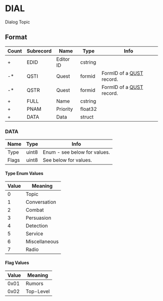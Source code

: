 DIAL
====

Dialog Topic

## Format

Count | Subrecord | Name | Type | Info
------|-------|------|------|-----
+ | EDID | Editor ID | cstring |
-* | QSTI | Quest | formid | FormID of a [QUST](QUST.md) record.
-* | QSTR | Quest | formid | FormID of a [QUST](QUST.md) record.
+ | FULL | Name | cstring |
+ | PNAM | Priority | float32 |
+ | DATA | Data | struct |

### DATA

Name | Type | Info
-----|------|-----
Type | uint8 | Enum - see below for values.
Flags | uint8 | See below for values.
 
#### Type Enum Values

Value | Meaning
------|--------
0 | Topic
1 | Conversation
2 | Combat
3 | Persuasion
4 | Detection
5 | Service
6 | Miscellaneous
7 | Radio

#### Flag Values

Value | Meaning
------|--------
0x01 | Rumors
0x02 | Top-Level

